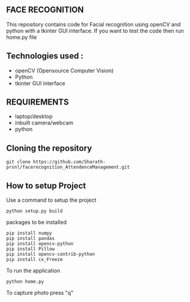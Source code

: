 ## FACE RECOGNITION
<p>This repository contains code for Facial recognition using openCV and python with a tkinter GUI interface. If you want to test the code then run home.py file</p>

## Technologies used : 
- openCV (Opensource Computer Vision)
- Python
- tkinter GUI interface

## REQUIREMENTS
- laptop/desktop
- inbuilt camera/webcam
- python 

## Cloning the repository
```
git clone https://github.com/Sharath-prsnl/facerecognition_AttendenceManagement.git
```

## How to setup Project

Use a command to setup the project
```
python setup.py build
```
packages to be installed
```
pip install numpy
pip install pandas
pip install opencv-python
pip install Pillow
pip install opencv-contrib-python
pip install cx_Freeze
```
To run the application
```
python home.py
```
To capture photo press "q"

